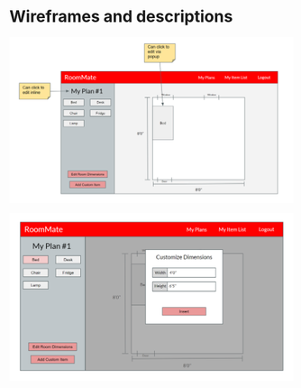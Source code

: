 # Wireframes and descriptions

![This figure depicts the page a user would see when editing a canavs](CanvasPage.PNG)


![This figure depicts the popup that appears when a user is adding a preset item to the canvas](Add_Item_To_Canvas.PNG)
